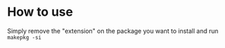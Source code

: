 # How to use
Simply remove the "extension" on the package you want to install and run `makepkg -si`

